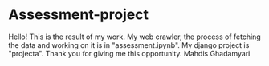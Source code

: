 # Assessment-project
Hello!
This is the result of my work. My web crawler, the process of fetching the data and working on it is in "assessment.ipynb". My django project is "projecta".
Thank you for giving me this opportunity.
Mahdis Ghadamyari
